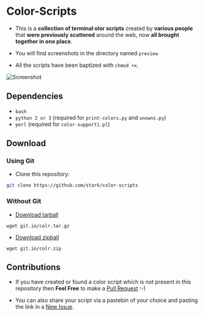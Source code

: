 # Color-Scripts

* This is a **collection of terminal olor scripts** created by **various people** that **were previously scattered** around the web,  now **all brought together in one place**.

* You will find screenshots in the directory named `preview`

* All the scripts have been baptized with `chmod +x`.

![Screenshot](http://i.imgur.com/tyA72c7.png)

## Dependencies

- `bash`
- `python 2 or 3` (required for `print-colors.py` and `unowns.py`)
- `perl` (required for `color-support1.pl`)

## Download

### Using Git

* Clone this repository:

```sh
git clone https://github.com/stark/color-scripts
```

### Without Git

* [Download tarball](https://git.io/colr.tar.gz)

```
wget git.io/colr.tar.gz
```

* [Download zipball](https://git.io/colr.zip)

```
wget git.io/colr.zip
```

## Contributions

* If you have created or found a color script which is not present in this repository then **Feel Free** to make a [Pull Request](https://github.com/stark/Color-Scripts/pulls) :-)

* You can also share your script via a pastebin of your choice and pasting the link in a [New Issue](https://github.com/stark/Color-Scripts/issues).
